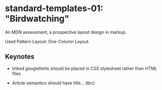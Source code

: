 # standard-templates-01: "Birdwatching"

An MDN assessment, a prospective layout design in markup.

Used Pattern Layout: One-Column Layout.

## Keynotes

+ linked googlefonts should be placed in CSS stylesheet rather than HTML files

+ Article semantics should have title... (tbc)
